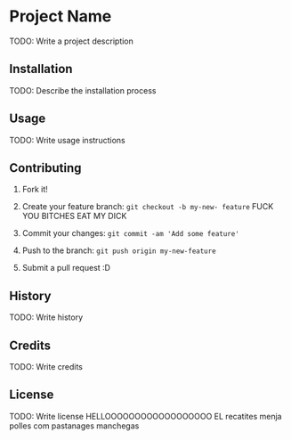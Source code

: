# Project Name
TODO: Write a project description
## Installation
TODO: Describe the installation process
## Usage
TODO: Write usage instructions
## Contributing
1. Fork it!

2. Create your feature branch: `git checkout -b my-new-
feature`
FUCK YOU BITCHES EAT MY DICK
3. Commit your changes: `git commit -am 'Add some
feature'`
4. Push to the branch: `git push origin my-new-feature`
5. Submit a pull request :D
## History
TODO: Write history
## Credits
TODO: Write credits
## License
TODO: Write license
HELLOOOOOOOOOOOOOOOOOO
 EL recatites menja polles com pastanages manchegas